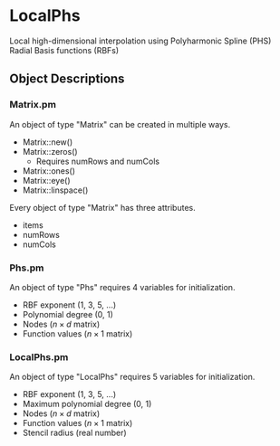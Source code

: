 # LocalPhs
Local high-dimensional interpolation using Polyharmonic Spline (PHS) Radial Basis functions (RBFs)
## Object Descriptions
### Matrix.pm
An object of type "Matrix" can be created in multiple ways.
* Matrix::new()
* Matrix::zeros()
  * Requires numRows and numCols 
* Matrix::ones()
* Matrix::eye()
* Matrix::linspace()

Every object of type "Matrix" has three attributes.
* items
* numRows
* numCols
### Phs.pm
An object of type "Phs" requires 4 variables for initialization.
* RBF exponent (1, 3, 5, ...)
* Polynomial degree (0, 1)
* Nodes ($n \times d$ matrix)
* Function values ($n \times 1$ matrix)
### LocalPhs.pm
An object of type "LocalPhs" requires 5 variables for initialization.
* RBF exponent (1, 3, 5, ...)
* Maximum polynomial degree (0, 1)
* Nodes ($n \times d$ matrix)
* Function values ($n \times 1$ matrix)
* Stencil radius (real number)
